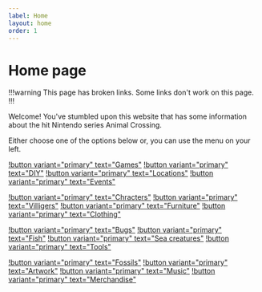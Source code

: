 ```yaml
---
label: Home
layout: home
order: 1
---
```

# Home page

!!!warning This page has broken links.
Some links don't work on this page.
!!!

Welcome! You've stumbled upon this website that has some information about the hit Nintendo series Animal Crossing.

Either choose one of the options below or, you can use the menu on your left.

[!button variant="primary" text="Games"](/games)
[!button variant="primary" text="DIY"](/diy)
[!button variant="primary" text="Locations"](/locations)
[!button variant="primary" text="Events"](/events)

[!button variant="primary" text="Chracters"](/characters)
[!button variant="primary" text="Villigers"](/villagers)
[!button variant="primary" text="Furniture"](/furniture)
[!button variant="primary" text="Clothing"](/clothing)

[!button variant="primary" text="Bugs"](/bugs)
[!button variant="primary" text="Fish"](/fish)
[!button variant="primary" text="Sea creatures"](/sea-creatures)
[!button variant="primary" text="Tools"](/tools)

[!button variant="primary" text="Fossils"](/fossils)
[!button variant="primary" text="Artwork"](/artwork)
[!button variant="primary" text="Music"](/music)
[!button variant="primary" text="Merchandise"](/merchandise)